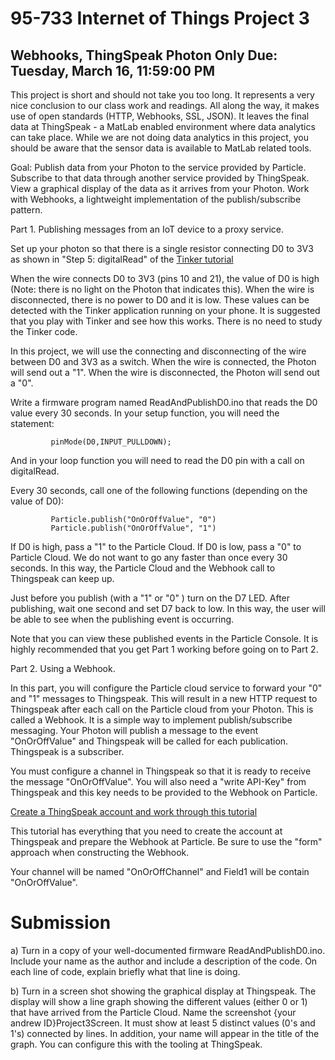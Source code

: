 # 95-733 Internet of Things           Project 3

## Webhooks, ThingSpeak Photon Only     Due: Tuesday, March 16, 11:59:00 PM

This project is short and should not take you too long. It represents a very nice
conclusion to our class work and readings. All along the way, it makes use of
open standards (HTTP, Webhooks, SSL, JSON). It leaves the final data at ThingSpeak -
a MatLab enabled environment where data analytics can take place. While we are not
doing data analytics in this project, you should be aware that the sensor data is
available to MatLab related tools.


Goal: Publish data from your Photon to the service provided by Particle.
      Subscribe to that data through another service provided by ThingSpeak.
      View a graphical display of the data as it arrives from your Photon.
      Work with Webhooks, a lightweight implementation of the publish/subscribe
      pattern.

Part 1. Publishing messages from an IoT device to a proxy service.

   Set up your photon so that there is a single resistor connecting D0 to 3V3 as shown
   in "Step 5: digitalRead" of the [Tinker tutorial](https://docs.particle.io/guide/getting-started/tinker/photon/)

   When the wire connects D0 to 3V3 (pins 10 and 21), the value of D0 is high (Note:
   there is no light on the Photon that indicates this). When the wire is disconnected,
   there is no power to D0 and it is low. These values can be detected with the
   Tinker application running on your phone. It is suggested that you play with Tinker and
   see how this works. There is no need to study the Tinker code.

   In this project, we will use the connecting and disconnecting of the wire between
   D0 and 3V3 as a switch. When the wire is connected, the Photon will send out a "1".
   When the wire is disconnected, the Photon will send out a "0".

   Write a firmware program named ReadAndPublishD0.ino that reads the D0 value every 30
   seconds. In your setup function, you will need the statement:
```
         pinMode(D0,INPUT_PULLDOWN);
```
   And in your loop function you will need to read the D0 pin with a call on digitalRead.

   Every 30 seconds, call one of the following functions (depending on the value
   of D0):
```
         Particle.publish("OnOrOffValue", "0")
         Particle.publish("OnOrOffValue", "1")
```
   If D0 is high, pass a "1" to the Particle Cloud. If D0 is low, pass a "0" to Particle
   Cloud. We do not want to go any faster than once every 30 seconds. In this way, the
   Particle Cloud and the Webhook call to Thingspeak can keep up.

   Just before you publish (with a "1" or "0" ) turn on the D7 LED. After publishing,
   wait one second and set D7 back to low. In this way, the user will be able to see
   when the publishing event is occurring.

   Note that you can view these published events in the Particle Console. It is
   highly recommended that you get Part 1 working before going on to Part 2.

Part 2. Using a Webhook.

   In this part, you will configure the Particle cloud service to forward your "0" and
   "1" messages to Thingspeak. This will result in a new HTTP request to Thingspeak
   after each call on the Particle cloud from your Photon. This is called a Webhook. It
   is a simple way to implement publish/subscribe messaging. Your Photon will publish
   a message to the event "OnOrOffValue" and Thingspeak will be called for each
   publication. Thingspeak is a subscriber.

   You must configure a channel in Thingspeak so that it is ready to receive the message
   "OnOrOffValue". You will also need a "write API-Key" from Thingspeak and this key
   needs to be provided to the Webhook on Particle.

   [Create a ThingSpeak account and work through this tutorial](https://docs.particle.io/guide/tools-and-features/webhooks/)

   This tutorial has everything that you need to create the account at Thingspeak
   and prepare the Webhook at Particle. Be sure to use the "form" approach when
   constructing the Webhook.

   Your channel will be named "OnOrOffChannel" and Field1 will be contain "OnOrOffValue".

Submission
==========
a) Turn in a copy of your well-documented firmware ReadAndPublishD0.ino. Include your name
as the author and include a description of the code. On each line of code, explain briefly
what that line is doing.

b) Turn in a screen shot showing the graphical display at Thingspeak. The display will
show a line graph showing the different values (either 0 or 1) that have arrived
from the Particle Cloud. Name the screenshot {your andrew ID}Project3Screen. It must
show at least 5 distinct values (0's and 1's) connected by lines. In addition, your
name will appear in the title of the graph. You can configure this with the tooling at
ThingSpeak.
